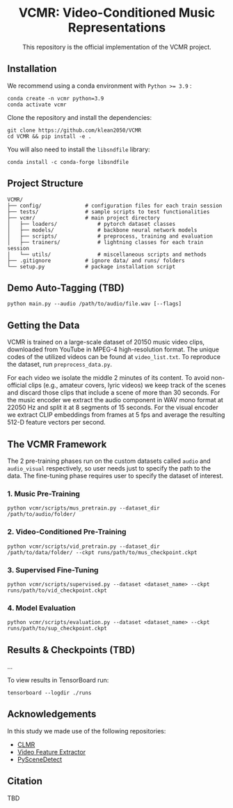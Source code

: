 <div align="center">

# VCMR: Video-Conditioned Music Representations
This repository is the official implementation of the VCMR project.
  
</div>

## Installation

We recommend using a conda environment with ``Python >= 3.9`` :
```
conda create -n vcmr python=3.9
conda activate vcmr
```
Clone the repository and install the dependencies:
```
git clone https://github.com/klean2050/VCMR
cd VCMR && pip install -e .
```

You will also need to install the ``libsndfile`` library:
```
conda install -c conda-forge libsndfile
```

## Project Structure

```
VCMR/
├── config/              # configuration files for each train session
├── tests/               # sample scripts to test functionalities
├── vcmr/                # main project directory
│   ├── loaders/             # pytorch dataset classes
│   ├── models/              # backbone neural network models
│   ├── scripts/             # preprocess, training and evaluation
│   ├── trainers/            # lightning classes for each train session
│   └── utils/               # miscellaneous scripts and methods
├── .gitignore           # ignore data/ and runs/ folders
└── setup.py             # package installation script
```

## Demo Auto-Tagging (TBD)

```
python main.py --audio /path/to/audio/file.wav [--flags]
```

## Getting the Data

VCMR is trained on a large-scale dataset of 20150 music video clips, downloaded from YouTube in MPEG-4 high-resolution format. The unique codes of the utilized videos can be found at ``video_list.txt``. To reproduce the dataset, run ``preprocess_data.py``.

For each video we isolate the middle 2 minutes of its content. To avoid non-official clips (e.g., amateur covers, lyric videos) we keep track of the scenes and discard those clips that include a scene of more than 30 seconds. For the music encoder we extract the audio component in WAV mono format at 22050 Hz and split it at 8 segments of 15 seconds. For the visual encoder we extract CLIP embeddings from frames at 5 fps and average the resulting 512-D feature vectors per second.

## The VCMR Framework

The 2 pre-training phases run on the custom datasets called ``audio`` and ``audio_visual`` respectively, so user needs just to specify the path to the data. The fine-tuning phase requires user to specify the dataset of interest.

### 1. Music Pre-Training

```
python vcmr/scripts/mus_pretrain.py --dataset_dir /path/to/audio/folder/
```

### 2. Video-Conditioned Pre-Training

```
python vcmr/scripts/vid_pretrain.py --dataset_dir /path/to/data/folder/ --ckpt runs/path/to/mus_checkpoint.ckpt
```

### 3. Supervised Fine-Tuning

```
python vcmr/scripts/supervised.py --dataset <dataset_name> --ckpt runs/path/to/vid_checkpoint.ckpt
```

### 4. Model Evaluation

```
python vcmr/scripts/evaluation.py --dataset <dataset_name> --ckpt runs/path/to/sup_checkpoint.ckpt
```

## Results & Checkpoints (TBD)

...

To view results in TensorBoard run:
```
tensorboard --logdir ./runs
```

## Acknowledgements

In this study we made use of the following repositories:

* [CLMR](https://github.com/Spijkervet/CLMR)
* [Video Feature Extractor](https://github.com/antoine77340/video_feature_extractor)
* [PySceneDetect](https://github.com/Breakthrough/PySceneDetect)

## Citation

TBD
